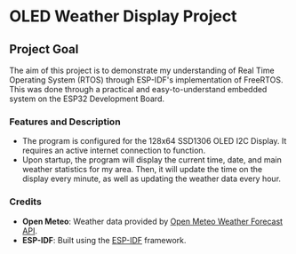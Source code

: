 # OLED Weather Display Project

## Project Goal
The aim of this project is to demonstrate my understanding of Real Time Operating System (RTOS) through ESP-IDF's implementation of
FreeRTOS. This was done through a practical and easy-to-understand embedded system on the ESP32 Development Board.

### Features and Description
- The program is configured for the 128x64 SSD1306 OLED I2C Display. It requires an active internet connection to function.
- Upon startup, the program will display the current time, date, and main weather statistics for my area. Then, it will update the time on the display every minute, as well as updating the weather data every hour.

### Credits
- **Open Meteo**: Weather data provided by [Open Meteo Weather Forecast API](https://open-meteo.com/).
- **ESP-IDF**: Built using the [ESP-IDF](https://github.com/espressif/esp-idf) framework.

